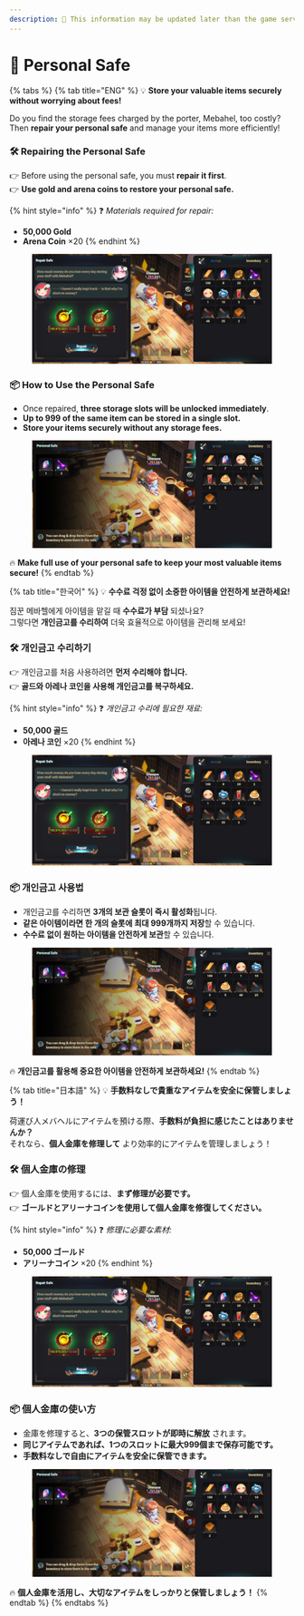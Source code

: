 ```yaml
---
description: 🛑 This information may be updated later than the game server data.
---
```


# 🔐 Personal Safe

{% tabs %}
{% tab title="ENG" %}
💡 **Store your valuable items securely without worrying about fees!**

Do you find the storage fees charged by the porter, Mebahel, too costly?\
Then **repair your personal safe** and manage your items more efficiently!

### 🛠 **Repairing the Personal Safe**

👉 Before using the personal safe, you must **repair it first**.\
👉 **Use gold and arena coins to restore your personal safe.**

{% hint style="info" %}
❓ _Materials required for repair:_

* **50,000 Gold**
* **Arena Coin** ×20
{% endhint %}

<figure><img src="../../.gitbook/assets/image (887).png" alt=""><figcaption></figcaption></figure>

### 📦 **How to Use the Personal Safe**

* Once repaired, **three storage slots will be unlocked immediately**.
* **Up to 999 of the same item can be stored in a single slot.**
* **Store your items securely without any storage fees.**

<figure><img src="../../.gitbook/assets/image (888).png" alt=""><figcaption></figcaption></figure>

🔥 **Make full use of your personal safe to keep your most valuable items secure!**
{% endtab %}

{% tab title="한국어" %}
💡 **수수료 걱정 없이 소중한 아이템을 안전하게 보관하세요!**

짐꾼 메바헬에게 아이템을 맡길 때 **수수료가 부담** 되셨나요?\
그렇다면 **개인금고를 수리하여** 더욱 효율적으로 아이템을 관리해 보세요!

### 🛠 **개인금고 수리하기**

👉 개인금고를 처음 사용하려면 **먼저 수리해야 합니다.**\
👉 **골드와 아레나 코인을 사용해 개인금고를 복구하세요.**

{% hint style="info" %}
❓ _개인금고 수리에 필요한 재료:_

* **50,000 골드**
* **아레나 코인** ×20
{% endhint %}

<figure><img src="../../.gitbook/assets/image (887).png" alt=""><figcaption></figcaption></figure>

### 📦 **개인금고 사용법**

* 개인금고를 수리하면 **3개의 보관 슬롯이 즉시 활성화**됩니다.
* **같은 아이템이라면 한 개의 슬롯에 최대 999개까지 저장**할 수 있습니다.
* **수수료 없이 원하는 아이템을 안전하게 보관**할 수 있습니다.

<figure><img src="../../.gitbook/assets/image (888).png" alt=""><figcaption></figcaption></figure>

🔥 **개인금고를 활용해 중요한 아이템을 안전하게 보관하세요!**
{% endtab %}

{% tab title="日本語" %}
💡 **手数料なしで貴重なアイテムを安全に保管しましょう！**

荷運び人メバヘルにアイテムを預ける際、**手数料が負担に感じたことはありませんか？**\
それなら、**個人金庫を修理して** より効率的にアイテムを管理しましょう！

### 🛠 **個人金庫の修理**

👉 個人金庫を使用するには、**まず修理が必要です。**\
👉 **ゴールドとアリーナコインを使用して個人金庫を修復してください。**

{% hint style="info" %}
❓ _修理に必要な素材:_

* **50,000 ゴールド**
* **アリーナコイン** ×20
{% endhint %}

<figure><img src="../../.gitbook/assets/image (887).png" alt=""><figcaption></figcaption></figure>

### 📦 **個人金庫の使い方**

* 金庫を修理すると、**3つの保管スロットが即時に解放** されます。
* **同じアイテムであれば、1つのスロットに最大999個まで保存可能です。**
* **手数料なしで自由にアイテムを安全に保管できます。**

<figure><img src="../../.gitbook/assets/image (888).png" alt=""><figcaption></figcaption></figure>

🔥 **個人金庫を活用し、大切なアイテムをしっかりと保管しましょう！**
{% endtab %}
{% endtabs %}

